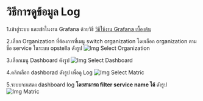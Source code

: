 # วิธีการดูข้อมูล Log

1.เข้าสู่ระบบ และเข้าในงาน Grafana ด้วยวิธี [วิธีใช้งาน Grafana เบื้องต้น](./index.md)

2.เลือก Organization ที่ต้องการที่เมนู switch organization โดยเลือก organization ตามชื่อ service ในระบบ opstella ดังรูป
![Img Select Organization](/images/usecase/monitor-application/14.png)

3.เลือกเมนู Dashboard ดังรูป
![Img Select Dashboard](/images/usecase/monitor-application/15.png)

4.คลิกเลือก dashborad ดังรูป เพื่อดู Log
![Img Select Matric](/images/usecase/monitor-application/06.png)

5.ระบบจะแสดง dashboard log **โดยสามารถ filter service name ได้** ดังรูป
![Img Matric](/images/usecase/monitor-application/10.png)
